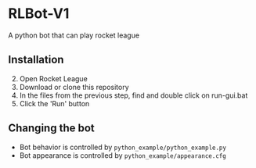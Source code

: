 # RLBot-V1
A python bot that can play rocket league

## Installation

2. Open Rocket League
3. Download or clone this repository
3. In the files from the previous step, find and double click on run-gui.bat
4. Click the 'Run' button

## Changing the bot

- Bot behavior is controlled by `python_example/python_example.py`
- Bot appearance is controlled by `python_example/appearance.cfg`


